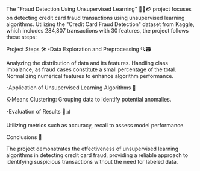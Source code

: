 The "Fraud Detection Using Unsupervised Learning" 🕵️‍♂️💳 project focuses on detecting credit card fraud transactions using unsupervised learning algorithms. 
Utilizing the "Credit Card Fraud Detection" dataset from Kaggle, which includes 284,807 transactions with 30 features, the project follows these steps:

Project Steps 🛠️
-Data Exploration and Preprocessing 🔍🗃️

Analyzing the distribution of data and its features.
Handling class imbalance, as fraud cases constitute a small percentage of the total.
Normalizing numerical features to enhance algorithm performance.

-Application of Unsupervised Learning Algorithms 🤖

K-Means Clustering: Grouping data to identify potential anomalies.

-Evaluation of Results 📝📊

Utilizing metrics such as accuracy, recall to assess model performance.

Conclusions 🏁

The project demonstrates the effectiveness of unsupervised learning algorithms in detecting credit card fraud, providing a reliable approach to identifying suspicious transactions without the need for labeled data.
